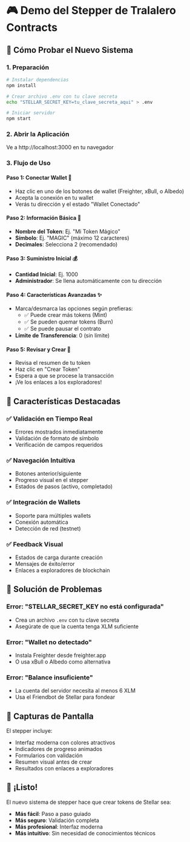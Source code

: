 # 🎮 Demo del Stepper de Tralalero Contracts

## 🚀 Cómo Probar el Nuevo Sistema

### 1. Preparación

```bash
# Instalar dependencias
npm install

# Crear archivo .env con tu clave secreta
echo "STELLAR_SECRET_KEY=tu_clave_secreta_aqui" > .env

# Iniciar servidor
npm start
```

### 2. Abrir la Aplicación

Ve a http://localhost:3000 en tu navegador

### 3. Flujo de Uso

#### Paso 1: Conectar Wallet 🔗

- Haz clic en uno de los botones de wallet (Freighter, xBull, o Albedo)
- Acepta la conexión en tu wallet
- Verás tu dirección y el estado "Wallet Conectado"

#### Paso 2: Información Básica 🎨

- **Nombre del Token**: Ej. "Mi Token Mágico"
- **Símbolo**: Ej. "MAGIC" (máximo 12 caracteres)
- **Decimales**: Selecciona 2 (recomendado)

#### Paso 3: Suministro Inicial 💰

- **Cantidad Inicial**: Ej. 1000
- **Administrador**: Se llena automáticamente con tu dirección

#### Paso 4: Características Avanzadas ✨

- Marca/desmarca las opciones según prefieras:
  - ✅ Puede crear más tokens (Mint)
  - ✅ Se pueden quemar tokens (Burn)
  - ✅ Se puede pausar el contrato
- **Límite de Transferencia**: 0 (sin límite)

#### Paso 5: Revisar y Crear 🚀

- Revisa el resumen de tu token
- Haz clic en "Crear Token"
- Espera a que se procese la transacción
- ¡Ve los enlaces a los exploradores!

## 🎯 Características Destacadas

### ✅ Validación en Tiempo Real

- Errores mostrados inmediatamente
- Validación de formato de símbolo
- Verificación de campos requeridos

### ✅ Navegación Intuitiva

- Botones anterior/siguiente
- Progreso visual en el stepper
- Estados de pasos (activo, completado)

### ✅ Integración de Wallets

- Soporte para múltiples wallets
- Conexión automática
- Detección de red (testnet)

### ✅ Feedback Visual

- Estados de carga durante creación
- Mensajes de éxito/error
- Enlaces a exploradores de blockchain

## 🔧 Solución de Problemas

### Error: "STELLAR_SECRET_KEY no está configurada"

- Crea un archivo `.env` con tu clave secreta
- Asegúrate de que la cuenta tenga XLM suficiente

### Error: "Wallet no detectado"

- Instala Freighter desde freighter.app
- O usa xBull o Albedo como alternativa

### Error: "Balance insuficiente"

- La cuenta del servidor necesita al menos 6 XLM
- Usa el Friendbot de Stellar para fondear

## 📱 Capturas de Pantalla

El stepper incluye:

- Interfaz moderna con colores atractivos
- Indicadores de progreso animados
- Formularios con validación
- Resumen visual antes de crear
- Resultados con enlaces a exploradores

## 🎉 ¡Listo!

El nuevo sistema de stepper hace que crear tokens de Stellar sea:

- **Más fácil**: Paso a paso guiado
- **Más seguro**: Validación completa
- **Más profesional**: Interfaz moderna
- **Más intuitivo**: Sin necesidad de conocimientos técnicos

